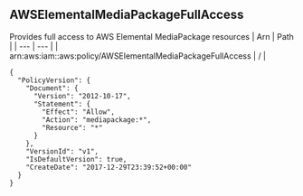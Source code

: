 
## AWSElementalMediaPackageFullAccess
Provides full access to AWS Elemental MediaPackage resources
| Arn | Path |
| --- | --- |
| arn:aws:iam::aws:policy/AWSElementalMediaPackageFullAccess | / |
```
{
  "PolicyVersion": {
    "Document": {
      "Version": "2012-10-17",
      "Statement": {
        "Effect": "Allow",
        "Action": "mediapackage:*",
        "Resource": "*"
      }
    },
    "VersionId": "v1",
    "IsDefaultVersion": true,
    "CreateDate": "2017-12-29T23:39:52+00:00"
  }
}
```
